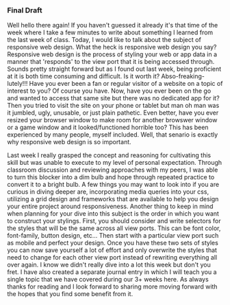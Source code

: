 ### Final Draft

Well hello there again!  If you haven't guessed it already it's that time of the week where I take a few minutes to write about something I learned from the last week of class.  Today, I would like to talk about the subject of responsive web design.  What the heck is responsive web design you say?  Responsive web design is the process of styling your web or app data in a manner that 'responds' to the view port that it is being accessed through.  Sounds pretty straight forward but as I found out last week, being proficient at it is both time consuming and difficult.  Is it worth it?  Abso-freaking-lutely!!!  Have you ever been a fan or regular visitor of a website on a topic of interest to you?  Of course you have.  Now, have you ever been on the go and wanted to access that same site but there was no dedicated app for it?  Then you tried to visit the site on your phone or tablet but man oh man was it jumbled, ugly, unusable, or just plain pathetic. Even better, have you ever resized your browser window to make room for another browswer window or a game window and it looked/functioned horrible too?  This has been experienced by many people, myself included.  Well, that senario is exactly why responsive web design is so important.

Last week I really grasped the concept and reasoning for cultivating this skill but was unable to execute to my level of personal expectation.  Through classroom discussion and reviewing approaches with my peers, I was able to turn this blocker into a dim bulb and hope through repeated practice to convert it to a bright bulb.  A few things you may want to look into if you are curious in diving deeper are, incorporating media queries into your css, utilizing a grid design and frameworks that are available to help you design your entire project around responsiveness.  Another thing to keep in mind when planning for your dive into this subject is the order in which you want to construct your stylings.  First, you should consider and write selectors for the styles that will be the same across all view ports.  This can be font color, font-family, button design, etc...  Then start with a particular view port such as mobile and perfect your design.  Once you have these two sets of styles you can now save yourself a lot of effort and only overwrite the styles that need to change for each other view port instead of rewriting everything all over again.  I know we didn't really dive into a lot this week but don't you fret.  I have also created a separate journal entry in which I will teach you a single topic that we have covered during our 3+ weeks here.  As always thanks for reading and I look forward to sharing more moving forward with the hopes that you find some benefit from it.

